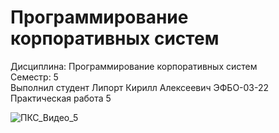 # Программирование корпоративных систем
Дисциплина: Программирование корпоративных систем  
Семестр: 5  
Выполнил студент Липорт Кирилл Алексеевич ЭФБО-03-22
Практическая работа 5  


![ПКС_Видео_5](https://github.com/user-attachments/assets/e162d0d0-c514-4df9-8f68-a7abfe75ecbe)

